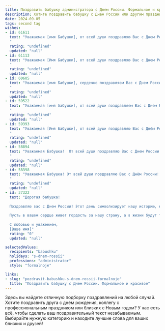 ```yaml
---
title: Поздравить бабушку администратора с Днем России. Формальное и красивое
description: Хотите поздравить бабушку с Днем России или другим праздником? Наш ИИ создаст незабываемое поздравление, а вы обязательно выделитесь среди других.  
date: 2024-09-05
tags: second tag
wishes:
- id: 61611
  text: "Уважаемая [имя Бабушки], от всей души поздравляю Вас с Днем России! Желаю крепкого здоровья, счастья, благополучия и всего наилучшего! Пусть в Вашей жизни всегда царят мир, любовь и гармония.
  "
  rating: "undefined"
  updated: "null"
- id: 61113
  text: "Уважаемая [Имя Бабушки], от всей души поздравляю Вас с Днем России! Желаю Вам крепкого здоровья, благополучия и долгих лет жизни. Пусть в Вашей жизни царят мир, радость и любовь!
  "
  rating: "undefined"
  updated: "null"
- id: 60605
  text: "Уважаемая [имя Бабушки], сердечно поздравляем Вас с Днем России! Желаем Вам крепкого здоровья, благополучия и мирного неба над головой. Пусть Ваша жизнь будет наполнена радостью, теплом и заботой близких.
  "
  rating: "undefined"
  updated: "null"
- id: 59522
  text: "Уважаемая [имя бабушки], от всей души поздравляем Вас с Днем России! Желаем Вам крепкого здоровья, благополучия и мирного неба над головой. Пусть Ваша жизнь будет наполнена радостью, любовью и заботой близких. С праздником!
  "
  rating: "undefined"
  updated: "null"
- id: 59393
  text: "Уважаемая [Имя Бабушки], от всей души поздравляю Вас с Днём России! Желаю Вам крепкого здоровья, долгих лет жизни и мирного неба над головой! Пусть наша страна процветает, а мы, её граждане, всегда будем гордиться её величием и богатой историей.
  "
  rating: "undefined"
  updated: "null"
- id: 58894
  text: "Уважаемая Бабушка!  От всей души поздравляю Вас с Днем России! Желаю Вам крепкого здоровья, благополучия и мирного неба над головой. Пусть этот праздник принесет Вам радость и гордость за нашу великую страну!
  "
  rating: "undefined"
  updated: "null"
- id: 58398
  text: "Уважаемая Бабушка! От всей души поздравляю Вас с Днём России! Желаю Вам крепкого здоровья, благополучия и процветания в этот праздничный день. Пусть Ваша жизнь будет наполнена радостью, любовью и добрыми делами.
  "
  rating: "undefined"
  updated: "null"
- id: 37322
  text: "Дорогая бабушка!
  
  Поздравляю вас с Днем России! Этот день символизирует нашу историю, культуру и единство народа. Вы, как администратор, всегда были примером организованности и заботы, что особенно важно для нашего общества.
  
  Пусть в вашем сердце живет гордость за нашу страну, а в жизни будут только радостные моменты и достижения. Желаю крепкого здоровья, счастья и спокойствия.
  
  С любовью и уважением,
  [Ваше имя]"
  rating: "0"
  updated: "null"

selectedValues:
  recipients: "babushku"
  holidays: "s-dnem-rossii"
  professions: "administrator"
  style: "formalnoje"

links:
- slug: "pozdravit-babushku-s-dnem-rossii-formalnoje"
  title: "Поздравить бабушку с Днем России. Формальное и красивое"
---
```


Здесь вы найдете отличную подборку поздравлений на любой случай. 
Хотите поздравить друга с днём рождения, коллегу с профессиональным праздником или близких с Новым годом? У нас есть всё, чтобы сделать ваш поздравительный текст незабываемым. Выбирайте нужную категорию и находите лучшие слова для ваших близких и друзей!
